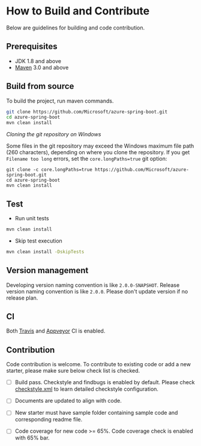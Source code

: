 # How to Build and Contribute
Below are guidelines for building and code contribution.

## Prerequisites
- JDK 1.8 and above
- [Maven](http://maven.apache.org/) 3.0 and above

## Build from source
To build the project, run maven commands.

```bash
git clone https://github.com/Microsoft/azure-spring-boot.git 
cd azure-spring-boot
mvn clean install
```
*Cloning the git repository on Windows*

Some files in the git repository may exceed the Windows maximum file path (260 characters), depending on where you clone the repository. If you get `Filename too long` errors, set the `core.longPaths=true` git option:
```
git clone -c core.longPaths=true https://github.com/Microsoft/azure-spring-boot.git
cd azure-spring-boot
mvn clean install
```

## Test

- Run unit tests
```bash
mvn clean install
```

- Skip test execution
```bash
mvn clean install -DskipTests
```

## Version management
Developing version naming convention is like `2.0.0-SNAPSHOT`. Release version naming convention is like `2.0.0`. Please don't update version if no release plan. 

## CI
Both [Travis](https://travis-ci.org/Microsoft/azure-spring-boot) and [Appveyor](https://ci.appveyor.com/project/yungez/azure-spring-boot) CI is enabled.

## Contribution
Code contribution is welcome. To contribute to existing code or add a new starter, please make sure below check list is checked.
- [ ] Build pass. Checkstyle and findbugs is enabled by default. Please check [checkstyle.xml](config/checkstyle.xml) to learn detailed checkstyle configuration.
- [ ] Documents are updated to align with code.
- [ ] New starter must have sample folder containing sample code and corresponding readme file.
- [ ] Code coverage for new code >= 65%. Code coverage check is enabled with 65% bar.

